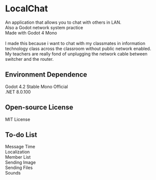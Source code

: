 # LocalChat
An application that allows you to chat with others in LAN.<br>
Also a Godot network system practice<br>
Made with Godot 4 Mono<br><br>
I made this because i want to chat with my classmates in information technology class across the classroom without public network enabled.<br>
My teachers are really fond of unplugging the network cable between switcher and the router.

## Environment Dependence
Godot 4.2 Stable Mono Official<br>
.NET 8.0.100

## Open-source License
MIT License

## To-do List
Message Time<br>
Localization<br>
Member List<br>
Sending Image<br>
Sending Files<br>
Sounds